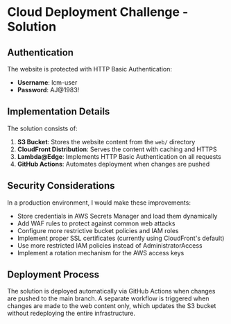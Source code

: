 # Cloud Deployment Challenge - Solution

## Authentication

The website is protected with HTTP Basic Authentication:
- **Username**: lcm-user
- **Password**: AJ@1983!

## Implementation Details

The solution consists of:

1. **S3 Bucket**: Stores the website content from the `web/` directory
2. **CloudFront Distribution**: Serves the content with caching and HTTPS
3. **Lambda@Edge**: Implements HTTP Basic Authentication on all requests
4. **GitHub Actions**: Automates deployment when changes are pushed

## Security Considerations

In a production environment, I would make these improvements:
- Store credentials in AWS Secrets Manager and load them dynamically
- Add WAF rules to protect against common web attacks
- Configure more restrictive bucket policies and IAM roles
- Implement proper SSL certificates (currently using CloudFront's default)
- Use more restricted IAM policies instead of AdministratorAccess
- Implement a rotation mechanism for the AWS access keys

## Deployment Process

The solution is deployed automatically via GitHub Actions when changes are pushed to the main branch. A separate workflow is triggered when changes are made to the web content only, which updates the S3 bucket without redeploying the entire infrastructure.
